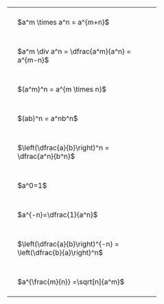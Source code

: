 ---
---

#  
<br>
<style type="text/css">
#T_a2b18 th.col_heading {
  text-align: left;
  font-size: 1em;
}
#T_a2b18 td {
  text-align: left;
  font-size: 1em;
  padding: 1.5em;
}
#T_a2b18_row0_col0, #T_a2b18_row1_col0, #T_a2b18_row2_col0, #T_a2b18_row3_col0, #T_a2b18_row4_col0, #T_a2b18_row5_col0, #T_a2b18_row6_col0, #T_a2b18_row7_col0, #T_a2b18_row8_col0 {
  width: 300px;
  white-space: pre-wrap;
}
</style>
<table id="T_a2b18">
  <thead>
  </thead>
  <tbody>
    <tr>
      <td id="T_a2b18_row0_col0" class="data row0 col0" >$a^m \times a^n = a^{m+n}$</td>
    </tr>
    <tr>
      <td id="T_a2b18_row1_col0" class="data row1 col0" >$a^m \div a^n = \dfrac{a^m}{a^n} = a^{m-n}$</td>
    </tr>
    <tr>
      <td id="T_a2b18_row2_col0" class="data row2 col0" >$(a^m)^n = a^{m \times n}$</td>
    </tr>
    <tr>
      <td id="T_a2b18_row3_col0" class="data row3 col0" >$(ab)^n = a^nb^n$</td>
    </tr>
    <tr>
      <td id="T_a2b18_row4_col0" class="data row4 col0" >$\left(\dfrac{a}{b}\right)^n = \dfrac{a^n}{b^n}$</td>
    </tr>
    <tr>
      <td id="T_a2b18_row5_col0" class="data row5 col0" >$a^0=1$</td>
    </tr>
    <tr>
      <td id="T_a2b18_row6_col0" class="data row6 col0" >$a^{-n}=\dfrac{1}{a^n}$</td>
    </tr>
    <tr>
      <td id="T_a2b18_row7_col0" class="data row7 col0" >$\left(\dfrac{a}{b}\right)^{-n} = \left(\dfrac{b}{a}\right)^n$</td>
    </tr>
    <tr>
      <td id="T_a2b18_row8_col0" class="data row8 col0" >$a^{\frac{m}{n}} =\sqrt[n]{a^m}$</td>
    </tr>
  </tbody>
</table>
